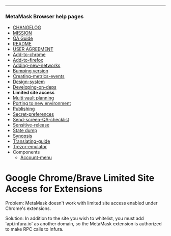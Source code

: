 
---
### MetaMask Browser help pages
* [CHANGELOG](https://github.com/restarian/metamask-extension/blob/develop/docs/CHANGELOG.md)
* [MISSION](https://github.com/restarian/metamask-extension/blob/develop/docs/MISSION.md)
* [QA Guide](https://github.com/restarian/metamask-extension/blob/develop/docs/QA_Guide.md)
* [README](https://github.com/restarian/metamask-extension/blob/develop/docs/README.md)
* [USER AGREEMENT](https://github.com/restarian/metamask-extension/blob/develop/docs/USER_AGREEMENT.md)
* [Add-to-chrome](https://github.com/restarian/metamask-extension/blob/develop/docs/add-to-chrome.md)
* [Add-to-firefox](https://github.com/restarian/metamask-extension/blob/develop/docs/add-to-firefox.md)
* [Adding-new-networks](https://github.com/restarian/metamask-extension/blob/develop/docs/adding-new-networks.md)
* [Bumping version](https://github.com/restarian/metamask-extension/blob/develop/docs/bumping_version.md)
* [Creating-metrics-events](https://github.com/restarian/metamask-extension/blob/develop/docs/creating-metrics-events.md)
* [Design-system](https://github.com/restarian/metamask-extension/blob/develop/docs/design-system.md)
* [Developing-on-deps](https://github.com/restarian/metamask-extension/blob/develop/docs/developing-on-deps.md)
* **Limited site access**
* [Multi vault planning](https://github.com/restarian/metamask-extension/blob/develop/docs/multi_vault_planning.md)
* [Porting to new environment](https://github.com/restarian/metamask-extension/blob/develop/docs/porting_to_new_environment.md)
* [Publishing](https://github.com/restarian/metamask-extension/blob/develop/docs/publishing.md)
* [Secret-preferences](https://github.com/restarian/metamask-extension/blob/develop/docs/secret-preferences.md)
* [Send-screen-QA-checklist](https://github.com/restarian/metamask-extension/blob/develop/docs/send-screen-QA-checklist.md)
* [Sensitive-release](https://github.com/restarian/metamask-extension/blob/develop/docs/sensitive-release.md)
* [State dump](https://github.com/restarian/metamask-extension/blob/develop/docs/state_dump.md)
* [Synopsis](https://github.com/restarian/metamask-extension/blob/develop/docs/synopsis.md)
* [Translating-guide](https://github.com/restarian/metamask-extension/blob/develop/docs/translating-guide.md)
* [Trezor-emulator](https://github.com/restarian/metamask-extension/blob/develop/docs/trezor-emulator.md)
* Components
  * [Account-menu](https://github.com/restarian/metamask-extension/blob/develop/docs/components/account-menu.md)
# Google Chrome/Brave Limited Site Access for Extensions

Problem: MetaMask doesn't work with limited site access enabled under Chrome's extensions. 

Solution: In addition to the site you wish to whitelist, you must add 'api.infura.io' as another domain, so the MetaMask extension is authorized to make RPC calls to Infura.
